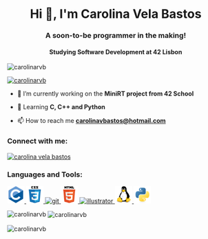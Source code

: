 <h1 align="center">Hi 👋, I'm Carolina Vela Bastos</h1>
<h3 align="center">A soon-to-be programmer in the making!</h3>
<h4 align="center">Studying Software Development at 42 Lisbon</h4>
<p align="left"> <img src="https://komarev.com/ghpvc/?username=carolinarvb&label=Profile%20views&color=0e75b6&style=flat" alt="carolinarvb" /> </p>

<p align="left"> <a href="https://github.com/ryo-ma/github-profile-trophy"><img src="https://github-profile-trophy.vercel.app/?username=carolinarvb" alt="carolinarvb" /></a> </p>

- 🔭 I’m currently working on the **MiniRT project from 42 School**

- 🌱 Learning **C, C++ and Python**

- 📫 How to reach me **carolinavbastos@hotmail.com**

<h3 align="left">Connect with me:</h3>
<p align="left">
<a href="https://linkedin.com/in/carolina vela bastos" target="blank"><img align="center" src="https://raw.githubusercontent.com/rahuldkjain/github-profile-readme-generator/master/src/images/icons/Social/linked-in-alt.svg" alt="carolina vela bastos" height="30" width="40" /></a>
</p>

<h3 align="left">Languages and Tools:</h3>
<p align="left"> <a href="https://www.cprogramming.com/" target="_blank" rel="noreferrer"> <img src="https://raw.githubusercontent.com/devicons/devicon/master/icons/c/c-original.svg" alt="c" width="40" height="40"/> </a> <a href="https://www.w3schools.com/css/" target="_blank" rel="noreferrer"> <img src="https://raw.githubusercontent.com/devicons/devicon/master/icons/css3/css3-original-wordmark.svg" alt="css3" width="40" height="40"/> </a> <a href="https://git-scm.com/" target="_blank" rel="noreferrer"> <img src="https://www.vectorlogo.zone/logos/git-scm/git-scm-icon.svg" alt="git" width="40" height="40"/> </a> <a href="https://www.w3.org/html/" target="_blank" rel="noreferrer"> <img src="https://raw.githubusercontent.com/devicons/devicon/master/icons/html5/html5-original-wordmark.svg" alt="html5" width="40" height="40"/> </a> <a href="https://www.adobe.com/in/products/illustrator.html" target="_blank" rel="noreferrer"> <img src="https://www.vectorlogo.zone/logos/adobe_illustrator/adobe_illustrator-icon.svg" alt="illustrator" width="40" height="40"/> </a> <a href="https://www.linux.org/" target="_blank" rel="noreferrer"> <img src="https://raw.githubusercontent.com/devicons/devicon/master/icons/linux/linux-original.svg" alt="linux" width="40" height="40"/> </a> <a href="https://www.python.org" target="_blank" rel="noreferrer"> <img src="https://raw.githubusercontent.com/devicons/devicon/master/icons/python/python-original.svg" alt="python" width="40" height="40"/> </a> </p>

<p><img align="left" src="https://github-readme-stats.vercel.app/api/top-langs?username=carolinarvb&show_icons=true&locale=en&layout=compact" alt="carolinarvb" /></p>

<p>&nbsp;<img align="center" src="https://github-readme-stats.vercel.app/api?username=carolinarvb&show_icons=true&locale=en" alt="carolinarvb" /></p>

<p><img align="center" src="https://github-readme-streak-stats.herokuapp.com/?user=carolinarvb&" alt="carolinarvb" /></p>
